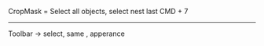 CropMask = 
Select all objects, select nest last 
CMD + 7


----------

Toolbar -> select, same , apperance
